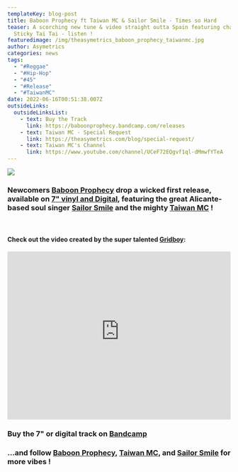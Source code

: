 ```yaml
---
templateKey: blog-post
title: Baboon Prophecy ft Taiwan MC & Sailor Smile - Times so Hard
teaser: A scorching new tune & video straight outta Spain featuring champion MC
  Sticky Tai Tai - listen !
featuredimage: /img/theasymetrics_baboon_prophecy_taiwanmc.jpg
author: Asymetrics
categories: news
tags:
  - "#Reggae"
  - "#Hip-Hop"
  - "#45"
  - "#Release"
  - "#TaiwanMC"
date: 2022-06-16T00:51:38.007Z
outsideLinks:
  outsideLinksList:
    - text: Buy the Track
      link: https://baboonprophecy.bandcamp.com/releases
    - text: Taiwan MC - Special Request
      link: https://theasymetrics.com/blog/special-request/
    - text: Taiwan MC's Channel
      link: https://www.youtube.com/channel/UCeF72EQgvf1ql-dMmwfYTeA
---
```

![](/img/theasymetrics_baboon_prophecy_taiwanmc.jpg)

### Newcomers [Baboon Prophecy](https://www.facebook.com/Baboon-Prophecy-116690197690588) drop a wicked first release, available on [7" vinyl and Digital](https://baboonprophecy.bandcamp.com/releases), featuring the great Alicante-based soul singer [Sailor Smile](https://www.facebook.com/sailorsmilesoul) and the mighty [Taiwan MC](https://theasymetrics.com/blog/special-request/) !

<br>

#### Check out the video created by the super talented [Gridboy](https://www.gridboy.net/):

<iframe width="100%" height="380" src="https://www.youtube-nocookie.com/embed/j_iWkhbjOVI" title="YouTube video player" frameborder="0" allow="accelerometer; autoplay; clipboard-write; encrypted-media; gyroscope; picture-in-picture" allowfullscreen referrerpolicy="origin"></iframe>

### Buy the 7" or digital track on [Bandcamp](https://baboonprophecy.bandcamp.com/releases)

### ...and follow [Baboon Prophecy,](https://www.facebook.com/Baboon-Prophecy-116690197690588) [Taiwan MC](https://www.youtube.com/channel/UCeF72EQgvf1ql-dMmwfYTeA), and [Sailor Smile](https://www.facebook.com/sailorsmilesoul) for more vibes !
